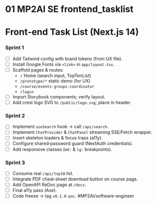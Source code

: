 # 01 MP2AI SE frontend_tasklist

<!-- 01_frontend_tasklist.md -->

# Front‑end Task List (Next.js 14)

### Sprint 1
- [ ] Add Tailwind config with brand tokens (from UX file).
- [ ] Install Google Fonts via `<link>` in `app/layout.tsx`.
- [ ] Scaffold pages & routes:
  - `/` Home (search input, TopTenList)
  - `/prototype/*` static demo (for UX)
  - `/course/events-groups-coordinator`
  - `/login`
- [ ] Import Storybook components; verify layout.
- [ ] Add crest logo SVG to `/public/logo.svg`; place in header.

### Sprint 2
- [ ] Implement `useSearch` hook → call `/api/search`.
- [ ] Implement `ChatProvider` & `ChatPanel` streaming SSE/Fetch wrapper.
- [ ] Insert skeleton loaders & focus traps (a11y).
- [ ] Configure shared‑password guard (NextAuth credentials).
- [ ] Add responsive classes (`md:` & `lg:` breakpoints).

### Sprint 3
- [ ] Consume real `/api/top10` list.
- [ ] Integrate PDF cheat‑sheet download button on course page.
- [ ] Add OpenAPI ReDoc page at `/docs`.
- [ ] Final a11y pass (Axe).
- [ ] Code freeze → tag `v0.1.0-poc`.
#MP2AI/software-engineer